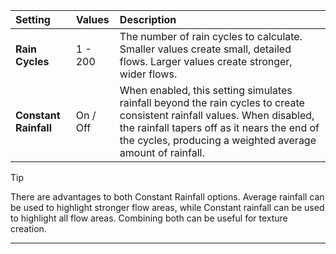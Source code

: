 | Setting               | Values   | Description                                                                                                                                                                                                                   |
| :-------------------- | :------- | :---------------------------------------------------------------------------------------------------------------------------------------------------------------------------------------------------------------------------- |
| **Rain Cycles**       | 1 - 200  | The number of rain cycles to calculate. Smaller values create small, detailed flows. Larger values create stronger, wider flows.                                                                                        |
| **Constant Rainfall** | On / Off | When enabled, this setting simulates rainfall beyond the rain cycles to create consistent rainfall values. When disabled, the rainfall tapers off as it nears the end of the cycles, producing a weighted average amount of rainfall. |


> [!TIP] 
> There are advantages to both Constant Rainfall options. Average rainfall can be used to highlight stronger flow areas, while Constant rainfall can be used to highlight all flow areas. Combining both can be useful for texture creation.







***

<!--examples-->
